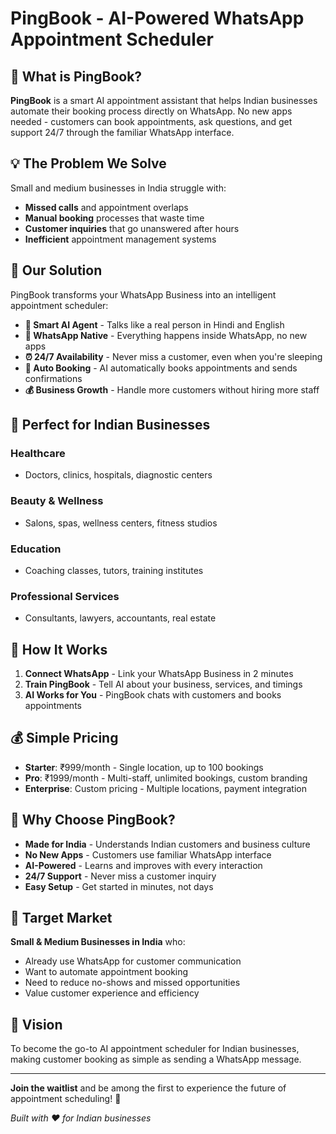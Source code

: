 # PingBook - AI-Powered WhatsApp Appointment Scheduler

## 🚀 What is PingBook?

**PingBook** is a smart AI appointment assistant that helps Indian businesses automate their booking process directly on WhatsApp. No new apps needed - customers can book appointments, ask questions, and get support 24/7 through the familiar WhatsApp interface.

## 💡 The Problem We Solve

Small and medium businesses in India struggle with:
- **Missed calls** and appointment overlaps
- **Manual booking** processes that waste time
- **Customer inquiries** that go unanswered after hours
- **Inefficient** appointment management systems

## 🎯 Our Solution

PingBook transforms your WhatsApp Business into an intelligent appointment scheduler:

- **🤖 Smart AI Agent** - Talks like a real person in Hindi and English
- **📱 WhatsApp Native** - Everything happens inside WhatsApp, no new apps
- **⏰ 24/7 Availability** - Never miss a customer, even when you're sleeping
- **📅 Auto Booking** - AI automatically books appointments and sends confirmations
- **💰 Business Growth** - Handle more customers without hiring more staff

## 🏢 Perfect for Indian Businesses

### Healthcare
- Doctors, clinics, hospitals, diagnostic centers

### Beauty & Wellness  
- Salons, spas, wellness centers, fitness studios

### Education
- Coaching classes, tutors, training institutes

### Professional Services
- Consultants, lawyers, accountants, real estate

## 🚀 How It Works

1. **Connect WhatsApp** - Link your WhatsApp Business in 2 minutes
2. **Train PingBook** - Tell AI about your business, services, and timings  
3. **AI Works for You** - PingBook chats with customers and books appointments

## 💰 Simple Pricing

- **Starter**: ₹999/month - Single location, up to 100 bookings
- **Pro**: ₹1999/month - Multi-staff, unlimited bookings, custom branding
- **Enterprise**: Custom pricing - Multiple locations, payment integration

## 🌟 Why Choose PingBook?

- **Made for India** - Understands Indian customers and business culture
- **No New Apps** - Customers use familiar WhatsApp interface
- **AI-Powered** - Learns and improves with every interaction
- **24/7 Support** - Never miss a customer inquiry
- **Easy Setup** - Get started in minutes, not days

## 🎯 Target Market

**Small & Medium Businesses in India** who:
- Already use WhatsApp for customer communication
- Want to automate appointment booking
- Need to reduce no-shows and missed opportunities
- Value customer experience and efficiency

## 🔮 Vision

To become the go-to AI appointment scheduler for Indian businesses, making customer booking as simple as sending a WhatsApp message.

---

**Join the waitlist** and be among the first to experience the future of appointment scheduling! 🚀

*Built with ❤️ for Indian businesses*
